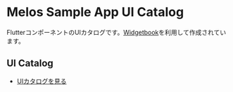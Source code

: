 # Melos Sample App UI Catalog

FlutterコンポーネントのUIカタログです。[Widgetbook](https://docs.widgetbook.io/)を利用して作成されています。

## UI Catalog

- [UIカタログを見る](https://ucs-design.net/melos_sample_ui_catalog/#/?path=ui/bottom_navigation/appbottomnavigation/bottomnavigation)
